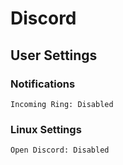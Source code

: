# Discord

## User Settings

### Notifications

```text
Incoming Ring: Disabled
```

### Linux Settings

```text
Open Discord: Disabled
```
